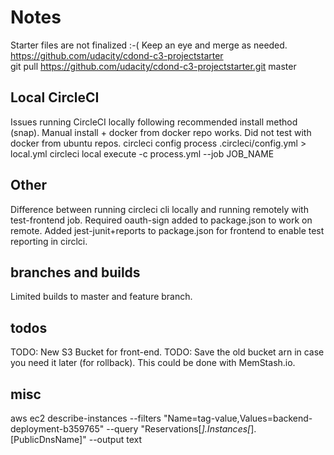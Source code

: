 # Notes

Starter files are not finalized :-( Keep an eye and merge as needed.   
https://github.com/udacity/cdond-c3-projectstarter  
git pull https://github.com/udacity/cdond-c3-projectstarter.git master

## Local CircleCI

Issues running CircleCI locally following recommended install method (snap).
Manual install + docker from docker repo works. Did not test with docker from ubuntu repos.
circleci config process .circleci/config.yml > local.yml
circleci local execute -c process.yml --job JOB_NAME

## Other
Difference between running circleci cli locally and running remotely with test-frontend job. Required oauth-sign added to package.json to work on remote.
Added jest-junit+reports to package.json for frontend to enable test reporting in circlci.

## branches and builds
Limited builds to master and feature branch. 

## todos

TODO: New S3 Bucket for front-end.
TODO: Save the old bucket arn in case you need it later (for rollback). This could be done with MemStash.io.


## misc
aws ec2 describe-instances --filters "Name=tag-value,Values=backend-deployment-b359765" --query "Reservations[*].Instances[*].[PublicDnsName]" --output text